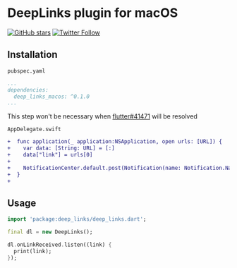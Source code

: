 # DeepLinks plugin for macOS

[![GitHub stars](https://img.shields.io/github/stars/lesnitsky/flutter_desktop_plugins.svg?style=social)](https://github.com/lesnitsky/flutter_desktop_plugins)
[![Twitter Follow](https://img.shields.io/twitter/follow/lesnitsky_dev.svg?label=Follow%20me&style=social)](https://twitter.com/lesnitsky_a)

## Installation

`pubspec.yaml`

```pubspec.yaml
...
dependencies:
  deep_links_macos: ^0.1.0
...
```

This step won't be necessary when [flutter#41471](https://github.com/flutter/flutter/issues/41471) will be resolved

`AppDelegate.swift`

```diff
+  func application(_ application:NSApplication, open urls: [URL]) {
+    var data: [String: URL] = [:]
+    data["link"] = urls[0]
+
+    NotificationCenter.default.post(Notification(name: Notification.Name(rawValue: "linkReceived"), object: nil, userInfo: data));
+  }
+
```

## Usage

```dart
import 'package:deep_links/deep_links.dart';

final dl = new DeepLinks();

dl.onLinkReceived.listen((link) {
  print(link);
});
```
